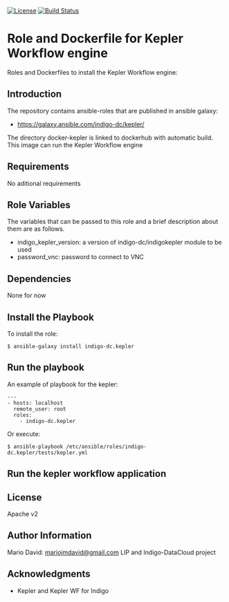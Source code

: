 [![License](http://img.shields.io/:license-apache-blue.svg?style=flat-square)](http://www.apache.org/licenses/LICENSE-2.0.html)
[![Build Status](https://travis-ci.org/indigo-dc/ansible-role-kepler.svg?branch=master)](https://travis-ci.org/indigo-dc/ansible-role-kepler)

Role and Dockerfile for Kepler Workflow engine
==============================================

Roles and Dockerfiles to install the Kepler Workflow engine:

Introduction
------------

The repository contains ansible-roles that are published in
ansible galaxy:
* https://galaxy.ansible.com/indigo-dc/kepler/

The directory docker-kepler is linked to
dockerhub with automatic build. This image can run
the Kepler Workflow engine

Requirements
------------

No aditional requirements

Role Variables
--------------

The variables that can be passed to this role and a brief description
about them are as follows.

* indigo_kepler_version: a version of indigo-dc/indigokepler module to be used
* password_vnc: password to connect to VNC

Dependencies
------------

None for now

Install the Playbook
--------------------

To install the role:

```
$ ansible-galaxy install indigo-dc.kepler
```

Run the playbook
----------------

An example of playbook for the kepler:

```
---
- hosts: localhost
  remote_user: root
  roles:
    - indigo-dc.kepler
```

Or execute:

```
$ ansible-playbook /etc/ansible/roles/indigo-dc.kepler/tests/kepler.yml
```

Run the kepler workflow application
-----------------------------------

License
-------

Apache v2

Author Information
------------------

Mario David: mariojmdavid@gmail.com
LIP and Indigo-DataCloud project

Acknowledgments
---------------

* Kepler and Kepler WF for Indigo
